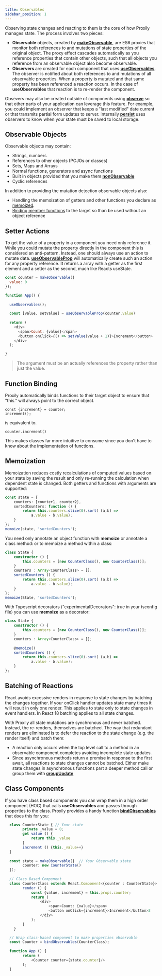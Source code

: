 ```yaml
---
title: Observables
sidebar_position: 1
---
```

Observing state changes and reacting to them is the core of how Proxily manages state.  The process involves two pieces:

* **Observable** objects, created by [**makeObservable**](../API/observable#makeobservable), are ES6 proxies that monitor both references to and mutations of state properties of the original object. The proxy effect cascades automatically as you reference properties that contain other objects, such that all objects you reference from an observable object also become observable.
* **Observers** are created for each component that uses [**useObservables**](../API/observable#useObservable).  The observer is notified about both references to and mutations of all observable properties.  When a property is mutated and that same property has been referenced a reaction occurs.  In the case of **useObservables** that reaction is to re-render the component.

Obsevers may also be created outside of components using [**observe**](../API/observable#observe) so that other parts of your application can leverage this feature.  For example, you could implement an observer that keeps a "last modified" date current or that transmits partial form updates to  server.  Internally [**persist**](persistence) uses observers to know when your state must be saved to local storage.

## Observable Objects

Observable objects may contain:

* Strings, numbers
* References to other objects (POJOs or classes)
* Sets, Maps and Arrays
* Normal functions, generators and async functions
* Built in objects provided that you make them [**nonObservable**](../API/utility#nonobservable)
* Cyclic references

In addition to providing the mutation detection observable objects also:

* Handling the memoization of getters and other functions you declare as [memoized](#memoization).
* [Binding member functions](#function-binding) to the target so than be used without an object reference

## Setter Actions

To get the value of a property in a component you need only reference it.  While you could mutate the property directly in the component this is considered an anti-pattern.  Instead, one should always use an action to mutate data.  [**useObservableProp**](../API/observable#useobservableprop) will automatically create such an action for any property reference. It returns a array with a getter as the first element and a setter as the second, much like Reacts useState.  

```javascript
const counter = makeObservable({
  value: 0
});

function App() {
	
  useObservables();
  
  const [value, setValue] = useObservableProp(counter.value)
  
  return (
    <div>
      <span>Count: {value}</span>
      <button onClick={() => setValue(value + 1)}>Increment</button>
    </div>
  );

}
```
> The argument must be an actually references the property rather than just the value.

## Function Binding ##
Proxily automatically binds functions to their target object to ensure that "this." will always point to the correct object.

```
const {increment} = counter;
increment(); 
```
is equivalent to.
```
counter.increment()
```
This makes classes far more intuitive to consume since you don't have to know about the implementation of functions. 

## Memoization ##

Memoization reduces costly recalculations of computed values based on your state by saving the result and only re-running the calculation when dependent state is changed.  Both getters and functions with arguments are supported:  
```typescript
const state = {
    counters: [counter1, counter2],
    sortedCounters: function () {
        return this.counters.slice(0).sort( (a,b) =>
            a.value - b.value);
    }
};
memoize(state, 'sortedCounters'); 
```
You need only annotate an object function with **memoize** or annotate a class method:
or to memoize a method within a class:
```typescript
class State {
    constructor () {
        this.counters = [new CounterClass(), new CounterClass()];
    }
    counters : Array<CounterClass> = [];
    sortedCounters () {
        return this.counters.slice(0).sort( (a,b) => 
            a.value - b.value);
    }
};
memoize(State, 'sortedCounters');
```
With Typescript decorators ("experimentalDecorators": true in your tsconfig file) you can use **memoize** as a decorator:
```typescript
class State {
    constructor () {
        this.counters = [new CounterClass(), new CounterClass()];
    }
    counters : Array<CounterClass> = [];
    
    @memoize()
    sortedCounters () {
        return this.counters.slice(0).sort( (a,b) => 
            a.value - b.value);
    }
};
```

## Batching of Reactions ##

React avoids excessive renders in response to state changes by batching the changes together. If your onClick handler updates state many times it will result in only one render.  This applies to state only to state changes in event handlers.  In React 18 batching applies to all state changes.

With Proxily all state mutations are synchronous and never batched.  Instead, the re-renders, themselves are batched. The way that redundant renders are eliminated is to defer the reaction to the state change (e.g. the render itself) and batch them:

* A reaction only occurs when the top level call to a method in an observable component completes avoiding incomplete state updates.
* Since asynchronous methods return a promise in response to the first await, all reactions to state changes cannot be batched. Either make state changes in asynchronous functions part a deeper method call or group them with [**groupUpdate**](../API/utility#groupupdates)

## Class Components ##
If you have class based components you can wrap them in a high order component (HOC) that calls **useObservables** and passes through properties to the class.  Proxily provides a handy function [**bindObservables**](../API/observable#bindobservables) that does this for you:
```typescript jsx
  class CounterState { // Your state
        private _value = 0;
        get value () {
            return this._value
        }
        increment () {this._value++}
  }
    
  const state = makeObservable({  // Your Observable state
        counter: new CounterState()
  });
    
  // Class Based Component
  class CounterClass extends React.Component<{counter : CounterState}> {
        render () {
            const {value, increment} = this.props.counter;
            return (
                <div>
                    <span>Count: {value}</span>
                    <button onClick={increment}>Increment</button>2
                </div>
            );
        }
    }

  // Wrap class-based component to make properties observable
  const Counter = bindObservables(CounterClass);
    
  function App () {
        return (
            <Counter counter={state.counter}/>
        );
  }
```

